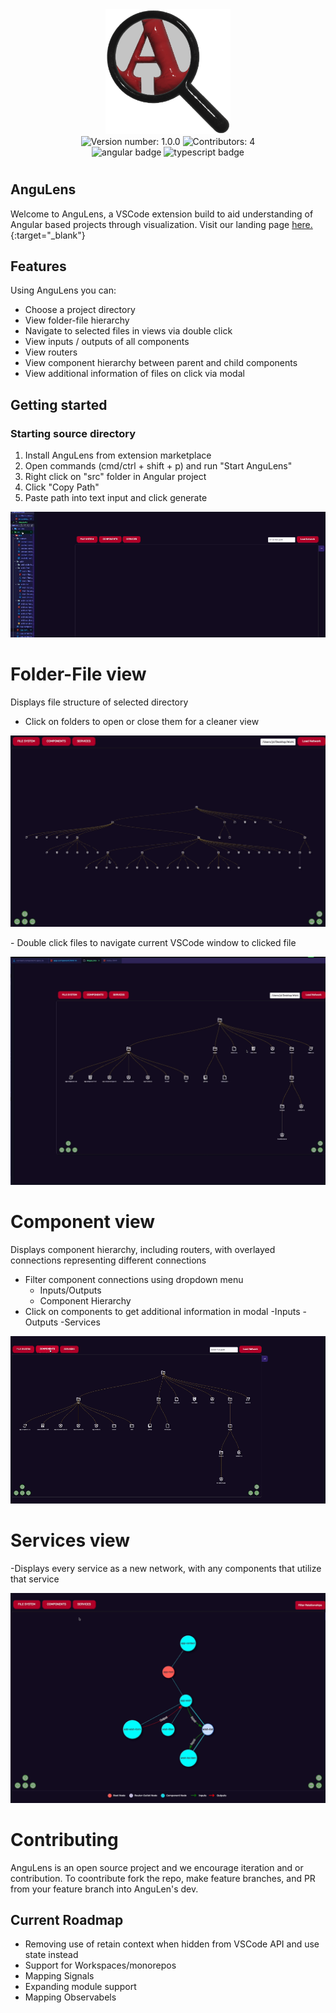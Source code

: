 <div align="center">
  <img src="./assets/Angulens_3.png" alt="Magnifying glass AnguLens logo" width="200" height="200">
</div>

<div align="center"> 
  <img src="https://img.shields.io/badge/version-1.0.0-darkred?logoColor=white" alt="Version number: 1.0.0">
  <img src="https://img.shields.io/badge/Contributors-4-darkred?logoColor=white" alt="Contributors: 4">
</div>

<div align="center"> 
  <img src="https://img.shields.io/badge/Angular-darkred?style=flat-square&logo=angular" alt="angular badge">
  <img src="https://img.shields.io/badge/TypeScript-blue?style=flat-square&logo=typescript&logoColor=white" alt="typescript badge">
</div>


#

## AnguLens

Welcome to AnguLens, a VSCode extension build to aid understanding of Angular based projects through visualization.
Visit our landing page [here.](https://www.example.com){:target="_blank"}

## Features 

Using AnguLens you can: 
  - Choose a project directory
  - View folder-file hierarchy 
  - Navigate to selected files in views via double click 
  - View inputs / outputs of all components
  - View routers 
  - View component hierarchy between parent and child components
  - View additional information of files on click via modal 

## Getting started

### Starting source directory

1. Install AnguLens from extension marketplace 
2. Open commands (cmd/ctrl + shift + p) and run "Start AnguLens" 
3. Right click on "src" folder in Angular project 
4. Click "Copy Path"
5. Paste path into text input and click generate

<p align="center"><img src="./assets/startAnguLens.gif"></p>

# Folder-File view
Displays file structure of selected directory 
- Click on folders to open or close them for a cleaner view 
<p align="center"><img src="./assets/collapsingFolders.gif"></p>
- Double click files to navigate current VSCode window to clicked file 
<p align="center"><img src="./assets/navigatefile.gif"></p>

# Component view
Displays component hierarchy, including routers, with overlayed connections representing different connections
- Filter component connections using dropdown menu
  - Inputs/Outputs
  - Component Hierarchy
- Click on components to get additional information in modal
  -Inputs
  -Outputs
  -Services
<p align="center"><img src="./assets/modal.gif"></p>

# Services view
-Displays every service as a new network, with any components that utilize that service
<p align="center"><img src="./assets/services.gif"></p>

[contributors-url]: https://github.com/oslabs-beta/AnguLens/graphs/contributors
[contributors-shield]: https://img.shields.io/badge/Contributors-4-darkred?logoColor=white
[version-shield]: https://img.shields.io/badge/version-1.0.0-darkred?logoColor=white
[angular-shield]: https://img.shields.io/badge/Angular-darkred?style=flat-square&logo=angular
[angular-url]: https://angular.io/
[typescript-shield]: https://img.shields.io/badge/TypeScript-blue?style=flat-square&logo=typescript&logoColor=white
[typescript-url]: https://www.typescriptlang.org/

# Contributing
AnguLens is an open source project and we encourage iteration and or contribution. To coontribute fork the repo, make feature branches, and PR from your feature branch into AnguLen's dev. 



## Current Roadmap
  - Removing use of retain context when hidden from VSCode API and use state instead
  - Support for Workspaces/monorepos
  - Mapping Signals
  - Expanding module support 
  - Mapping Observabels 
